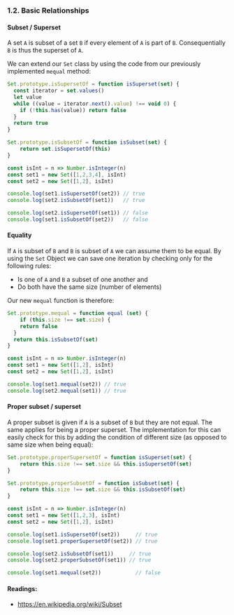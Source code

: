 ### 1.2. Basic Relationships

#### Subset / Superset

A set `A` is subset of a set `B` if every element of `A` is part of `B`. Consequentially `B` is thus the superset of `A`.

We can extend our `Set` class by using the code from our previously implemented `mequal` method:

```javascript
Set.prototype.isSupersetOf = function isSuperset(set) {
  const iterator = set.values()
  let value
  while ((value = iterator.next().value) !== void 0) {
  	if (!this.has(value)) return false
  }
  return true
}

Set.prototype.isSubsetOf = function isSubset(set) {
	return set.isSupersetOf(this)
}

const isInt = n => Number.isInteger(n)
const set1 = new Set([1,2,3,4], isInt)
const set2 = new Set([1,2], isInt)

console.log(set1.isSupersetOf(set2)) // true
console.log(set2.isSubsetOf(set1))   // true

console.log(set2.isSupersetOf(set1)) // false
console.log(set1.isSubsetOf(set2))   // false
```

#### Equality

If `A` is subset of `B` and `B` is subset of `A` we can assume them to be equal.
By using the `Set` Object we can save one iteration by checking only for the following rules:

* Is one of `A` and `B` a subset of one another and
* Do both have the same size (number of elements)

Our new `mequal` function is therefore:

```javascript
Set.prototype.mequal = function equal (set) {
	if (this.size !== set.size) {
    return false
  }
  return this.isSubsetOf(set)
}

const isInt = n => Number.isInteger(n)
const set1 = new Set([1,2], isInt)
const set2 = new Set([1,2], isInt)

console.log(set1.mequal(set2)) // true
console.log(set2.mequal(set1)) // true
```

#### Proper subset / superset

A proper subset is given if `A` is a subset of `B` but they are not equal. The same applies for being a proper superset.
The implementation for this can easily check for this by adding the condition of different size (as opposed to same size when being equal):

```javascript
Set.prototype.properSupersetOf = function isSuperset(set) {
	return this.size !== set.size && this.isSupersetOf(set)
}

Set.prototype.properSubsetOf = function isSubset(set) {
	return this.size !== set.size && this.isSubsetOf(set)
}

const isInt = n => Number.isInteger(n)
const set1 = new Set([1,2,3], isInt)
const set2 = new Set([1,2], isInt)

console.log(set1.isSupersetOf(set2))     // true
console.log(set1.properSupersetOf(set2)) // true

console.log(set2.isSubsetOf(set1))     // true
console.log(set2.properSubsetOf(set1)) // true

console.log(set1.mequal(set2))           // false
```


#### Readings:
* https://en.wikipedia.org/wiki/Subset